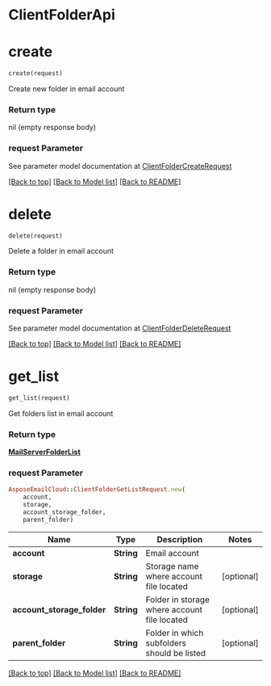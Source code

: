# ClientFolderApi

            
<a name="create"></a>
# create

```ruby
create(request)
```

Create new folder in email account             

### Return type

nil (empty response body)

### request Parameter

See parameter model documentation at [ClientFolderCreateRequest](ClientFolderCreateRequest.md)

[[Back to top]](#) [[Back to Model list]](Models.md) [[Back to README]](README.md)
            
<a name="delete"></a>
# delete

```ruby
delete(request)
```

Delete a folder in email account             

### Return type

nil (empty response body)

### request Parameter

See parameter model documentation at [ClientFolderDeleteRequest](ClientFolderDeleteRequest.md)

[[Back to top]](#) [[Back to Model list]](Models.md) [[Back to README]](README.md)
            
<a name="get_list"></a>
# get_list

```ruby
get_list(request)
```

Get folders list in email account             

### Return type

[**MailServerFolderList**](MailServerFolderList.md)

### request Parameter
```ruby
AsposeEmailCloud::ClientFolderGetListRequest.new(
    account,
    storage,
    account_storage_folder,
    parent_folder)
```

Name | Type | Description  | Notes
------------- | ------------- | ------------- | -------------
 **account** | **String** | Email account | 
 **storage** | **String** | Storage name where account file located | [optional] 
 **account_storage_folder** | **String** | Folder in storage where account file located | [optional] 
 **parent_folder** | **String** | Folder in which subfolders should be listed | [optional] 

[[Back to top]](#) [[Back to Model list]](Models.md) [[Back to README]](README.md)

